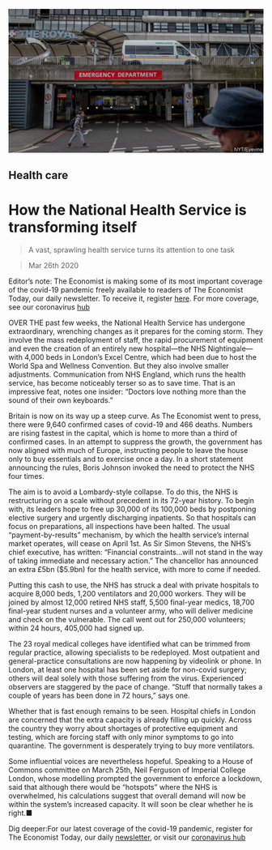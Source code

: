 ![](./images/20200328_BRP504.jpg)

## Health care

# How the National Health Service is transforming itself

> A vast, sprawling health service turns its attention to one task

> Mar 26th 2020

Editor’s note: The Economist is making some of its most important coverage of the covid-19 pandemic freely available to readers of The Economist Today, our daily newsletter. To receive it, register [here](https://www.economist.com//newslettersignup). For more coverage, see our coronavirus [hub](https://www.economist.com//coronavirus)

OVER THE past few weeks, the National Health Service has undergone extraordinary, wrenching changes as it prepares for the coming storm. They involve the mass redeployment of staff, the rapid procurement of equipment and even the creation of an entirely new hospital—the NHS Nightingale—with 4,000 beds in London’s Excel Centre, which had been due to host the World Spa and Wellness Convention. But they also involve smaller adjustments. Communication from NHS England, which runs the health service, has become noticeably terser so as to save time. That is an impressive feat, notes one insider: “Doctors love nothing more than the sound of their own keyboards.”

Britain is now on its way up a steep curve. As The Economist went to press, there were 9,640 confirmed cases of covid-19 and 466 deaths. Numbers are rising fastest in the capital, which is home to more than a third of confirmed cases. In an attempt to suppress the growth, the government has now aligned with much of Europe, instructing people to leave the house only to buy essentials and to exercise once a day. In a short statement announcing the rules, Boris Johnson invoked the need to protect the NHS four times.

The aim is to avoid a Lombardy-style collapse. To do this, the NHS is restructuring on a scale without precedent in its 72-year history. To begin with, its leaders hope to free up 30,000 of its 100,000 beds by postponing elective surgery and urgently discharging inpatients. So that hospitals can focus on preparations, all inspections have been halted. The usual “payment-by-results” mechanism, by which the health service’s internal market operates, will cease on April 1st. As Sir Simon Stevens, the NHS’s chief executive, has written: “Financial constraints...will not stand in the way of taking immediate and necessary action.” The chancellor has announced an extra £5bn ($5.9bn) for the health service, with more to come if needed.

Putting this cash to use, the NHS has struck a deal with private hospitals to acquire 8,000 beds, 1,200 ventilators and 20,000 workers. They will be joined by almost 12,000 retired NHS staff, 5,500 final-year medics, 18,700 final-year student nurses and a volunteer army, who will deliver medicine and check on the vulnerable. The call went out for 250,000 volunteers; within 24 hours, 405,000 had signed up.

The 23 royal medical colleges have identified what can be trimmed from regular practice, allowing specialists to be redeployed. Most outpatient and general-practice consultations are now happening by videolink or phone. In London, at least one hospital has been set aside for non-covid surgery; others will deal solely with those suffering from the virus. Experienced observers are staggered by the pace of change. “Stuff that normally takes a couple of years has been done in 72 hours,” says one.

Whether that is fast enough remains to be seen. Hospital chiefs in London are concerned that the extra capacity is already filling up quickly. Across the country they worry about shortages of protective equipment and testing, which are forcing staff with only minor symptoms to go into quarantine. The government is desperately trying to buy more ventilators.

Some influential voices are nevertheless hopeful. Speaking to a House of Commons committee on March 25th, Neil Ferguson of Imperial College London, whose modelling prompted the government to enforce a lockdown, said that although there would be “hotspots” where the NHS is overwhelmed, his calculations suggest that overall demand will now be within the system’s increased capacity. It will soon be clear whether he is right.■

Dig deeper:For our latest coverage of the covid-19 pandemic, register for The Economist Today, our daily [newsletter](https://www.economist.com//newslettersignup), or visit our [coronavirus hub](https://www.economist.com//coronavirus)